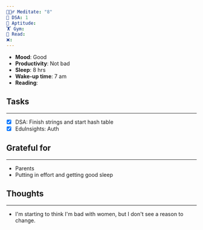 ```yaml
---
🧘🏻‍♂️ Meditate: "8"
🤖 DSA: 1
🧠 Aptitude: 
🏋 Gym: 
📖 Read: 
❌:
---
```

- **Mood**: Good
- **Productivity**: Not bad
- **Sleep**: 8 hrs
- **Wake-up time**: 7 am
- **Reading**: 

## Tasks
---
- [x] DSA: Finish strings and start hash table
- [x] EduInsights: Auth
## Grateful for
---
- Parents
- Putting in effort and getting good sleep

## Thoughts
---
- I'm starting to think I'm bad with women, but I don't see a reason to change.
